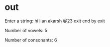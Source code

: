 # out
Enter a string: hi i an akarsh @23  exit
end by exit


Number of vowels: 5

Number of consonants: 6
